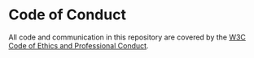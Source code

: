 # Code of Conduct

All code and communication in this repository are covered by the [W3C
Code of Ethics and Professional
Conduct](https://www.w3.org/Consortium/cepc/).
